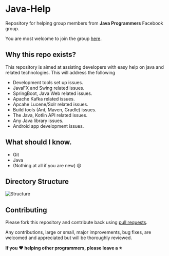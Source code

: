 # Java-Help

Repository for helping group members from **Java Programmers** Facebook group.

You are most welcome to join the group [here](https://www.facebook.com/groups/184139591763145/).

## Why this repo exists?

This repository is aimed at assisting developers with easy help on java and related technologies. This will address the following

- Development tools set up issues.
- JavaFX and Swing related issues.
- SpringBoot, Java Web related issues.
- Apache Kafka related issues.
- Apcahe Lucene/Solr related issues.
- Build tools (Ant, Maven, Gradle) issues.
- The Java, Kotlin API related issues.
- Any Java library issues.
- Android app development issues.

## What should I know.

- Git
- Java
- (Nothing at all if you are new) :smile:

## Directory Structure

![Structure](https://raw.githubusercontent.com/naseemali925/java-repo/master/Assets/structure.png)

## Contributing

Please fork this repository and contribute back using [pull requests](https://github.com/naseemali925/java-repo/pulls).

Any contributions, large or small, major improvements, bug fixes, are welcomed and appreciated but will be thoroughly reviewed.

**If you :heart: helping other programmers, please leave a :star:**

